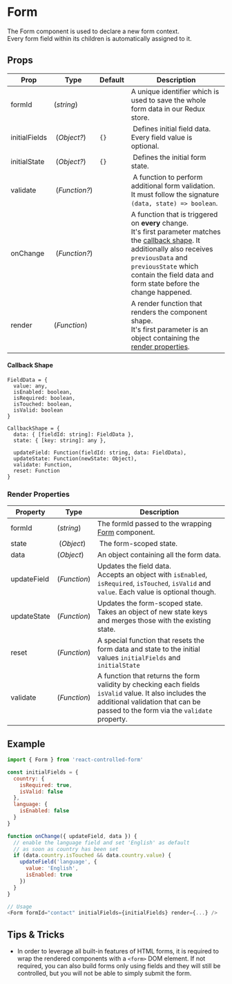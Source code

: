 # Form

The Form component is used to declare a new form context.<br>Every form field within its children is automatically assigned to it.

## Props
| Prop | Type | Default | Description |
| --- | --- | --- | --- |
| formId | (*string*) | |  A unique identifier which is used to save the whole form data in our Redux store. |
| initialFields | (*Object?*) | `{}` | Defines initial field data. Every field value is optional. |
| initialState | (*Object?*) | `{}` | Defines the initial form state. |
| validate | (*Function?*) | | A function to perform additional form validation.<br>It must follow the signature `(data, state) => boolean`. |
| onChange | (*Function?*) | | A function that is triggered on **every** change.<br>It's first parameter matches the [callback shape](#callback-shape). It additionally also receives `previousData` and `previousState` which contain the field data and form state before the change happened. |
| render | (*Function*) | | A render function that renders the component shape.<br>It's first parameter is an object containing the [render properties](#renderingproperties). |

#### Callback Shape
```
FieldData = {
  value: any,
  isEnabled: boolean,
  isRequired: boolean,
  isTouched: boolean,
  isValid: boolean
}

CallbackShape = {
  data: { [fieldId: string]: FieldData },
  state: { [key: string]: any },

  updateField: Function(fieldId: string, data: FieldData),
  updateState: Function(newState: Object),
  validate: Function,
  reset: Function
}
```

### Render Properties

| Property | Type | Description |
| --- | --- | --- |
| formId | (*string*) | The formId passed to the wrapping [Form](Form.md) component. |
| state | (*Object*) | The form-scoped state. |
| data | (*Object*) | An object containing all the form data. |
| updateField | (*Function*) | Updates the field data.<br>Accepts an object with `isEnabled`, `isRequired`, `isTouched`, `isValid` and `value`. Each value is optional though. |
| updateState | (*Function*) | Updates the form-scoped state.<br>Takes an object of new state keys and merges those with the existing state. |
| reset | (*Function*) | A special function that resets the form data and state to the initial values `initialFields` and `initialState` |
| validate | (*Function*) | A function that returns the form validity by checking each fields `isValid` value. It also includes the additional validation that can be passed to the form via the `validate` property. |

## Example
```javascript
import { Form } from 'react-controlled-form'

const initialFields = {
  country: {
    isRequired: true,
    isValid: false
  },
  language: {
    isEnabled: false
  }
}

function onChange({ updateField, data }) {
  // enable the language field and set 'English' as default
  // as soon as country has been set
  if (data.country.isTouched && data.country.value) {
    updateField('language', {
      value: 'English',
      isEnabled: true
    })
  }
}

// Usage
<Form formId="contact" initialFields={initialFields} render={...} />
```

## Tips & Tricks

* In order to leverage all built-in features of HTML forms, it is required to wrap the rendered components with a `<form>` DOM element. If not required, you can also build forms only using fields and they will still be controlled, but you will not be able to simply submit the form.